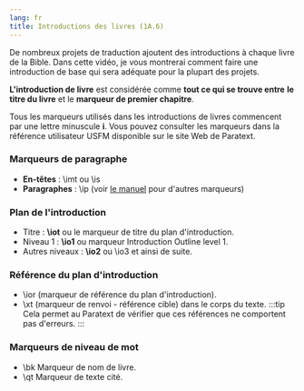 ```yaml
---
lang: fr
title: Introductions des livres (1A.6)
---
```

De nombreux projets de traduction ajoutent des introductions à chaque livre de la Bible. Dans cette vidéo, je vous montrerai comment faire une introduction de base qui sera adéquate pour la plupart des projets.

**L'introduction de livre** est considérée comme **tout ce qui se trouve entre** **le titre du livre** et le **marqueur de premier chapitre**.

Tous les marqueurs utilisés dans les introductions de livres commencent par une lettre minuscule **i**. Vous pouvez consulter les marqueurs dans la référence utilisateur USFM disponible sur le site Web de Paratext.

### Marqueurs de paragraphe

- **En-têtes** : \\imt ou \\is
- **Paragraphes** : \\ip
(voir [le manuel](https://manual.paratext.org/fr/Training-Manual/Appendix/C.USFM) pour d'autres marqueurs)

### Plan de l'introduction

- Titre : **\iot** ou le marqueur de titre du plan d'introduction.
- Niveau 1 : **\io1** ou marqueur Introduction Outline level 1.
- Autres niveaux : **\io2** ou \io3 et ainsi de suite.

### Référence du plan d'introduction

- \\ior (marqueur de référence du plan d'introduction).
- \\xt (marqueur de renvoi - référence cible) dans le corps du texte.
:::tip
Cela permet au Paratext de vérifier que ces références ne comportent pas d'erreurs.
:::
### Marqueurs de niveau de mot

- \bk Marqueur de nom de livre.
- \\qt Marqueur de texte cité.
